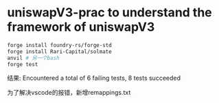 # uniswapV3-prac to understand the framework of uniswapV3

``` bash
forge install foundry-rs/forge-std
forge install Rari-Capital/solmate
anvil # 另一个bash
forge test
```
结果:
Encountered a total of 6 failing tests, 8 tests succeeded


为了解决vscode的报错，新增remappings.txt

